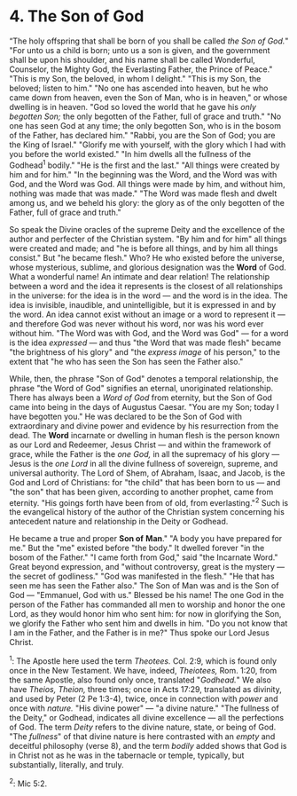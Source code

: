 # 4. The Son of God

“The holy offspring that shall be born of you shall be called *the Son of God.*" "For unto us a child is born; unto us a son is given, and the government shall be upon his shoulder, and his name shall be called Wonderful, Counselor, the Mighty God, the Everlasting Father, the Prince of Peace." "This is my Son, the beloved, in whom I delight." "This is my Son, the beloved; listen to him." "No one has ascended into heaven, but he who came down from heaven, even the Son of Man, who is in heaven," or whose dwelling is in heaven. "God so loved the world that he gave his *only begotten Son;* the only begotten of the Father, full of grace and truth." "No one has seen God at any time; the only begotten Son, who is in the bosom of the Father, has declared him." "Rabbi, you are the Son of God; you are the King of Israel." "Glorify me with yourself, with the glory which I had with you before the world existed." "In him dwells all the fullness of the Godhead<sup>1</sup> bodily." "He is the first and the last." "All things were created by him and for him." "In the beginning was the Word, and the Word was with God, and the Word was God. All things were made by him, and without him, nothing was made that was made." "The Word was made flesh and dwelt among us, and we beheld his glory: the glory as of the only begotten of the Father, full of grace and truth."

So speak the Divine oracles of the supreme Deity and the excellence of the author and perfecter of the Christian system. "By him and for him" all things were created and made; and "he is before all things, and by him all things consist." But "he became flesh." Who? He who existed before the universe, whose mysterious, sublime, and glorious designation was the **Word** of God. What a wonderful name! An intimate and dear relation! The relationship between a word and the idea it represents is the closest of all relationships in the universe: for the idea is in the word — and the word is in the idea. The idea is invisible, inaudible, and unintelligible, but it is expressed in and by the word. An idea cannot exist without an image or a word to represent it — and therefore God was never without his word, nor was his word ever without him. "The Word was with God, and the Word was God" — for a word is the idea *expressed* — and thus "the Word that was made flesh" became "the brightness of his glory" and "the *express image* of his person," to the extent that "he who has seen the Son has seen the Father also."

While, then, the phrase "Son of God" denotes a temporal relationship, the phrase "the Word of God" signifies an eternal, unoriginated relationship. There has always been a *Word of God* from eternity, but the Son of God came into being in the days of Augustus Caesar. "You are my Son; today I have begotten you." He was declared to be the Son of God with extraordinary and divine power and evidence by his resurrection from the dead. The **Word** incarnate or dwelling in human flesh is the person known as our Lord and Redeemer, Jesus Christ — and within the framework of grace, while the Father is the *one God,* in all the supremacy of his glory — Jesus is the *one Lord* in all the divine fullness of sovereign, supreme, and universal authority. The Lord of Shem, of Abraham, Isaac, and Jacob, is the God and Lord of Christians: for "the child" that has been born to us — and "the son" that has been given, according to another prophet, came from eternity. "His goings forth have been from of old, from everlasting."<sup>2</sup> Such is the evangelical history of the author of the Christian system concerning his antecedent nature and relationship in the Deity or Godhead.

He became a true and proper **Son of** **Man**." "A body you have prepared for me." But the "me" existed before "the body." It dwelled forever "in the bosom of the Father." "I came forth from God," said "the Incarnate Word." Great beyond expression, and "without controversy, great is the mystery — the secret of godliness." "God was manifested in the flesh." "He that has seen me has seen the Father also." The Son of Man was and is the Son of God — "Emmanuel, God with us." Blessed be his name! The one God in the person of the Father has commanded all men to worship and honor the one Lord, as they would honor him who sent him: for now in glorifying the Son, we glorify the Father who sent him and dwells in him. "Do you not know that I am in the Father, and the Father is in me?" Thus spoke our Lord Jesus Christ.

<sup>1</sup>: The Apostle here used the term *Theotees.* Col. 2:9, which is found only once in the New Testament. We have, indeed, *Theiotees,* Rom. 1:20, from the same Apostle, also found only once, translated  "*Godhead.*"  We also have *Theios, Theion,* three times; once in Acts 17:29, translated as divinity, and used by Peter (2 Pe 1:3-4), twice, once in connection with *power* and once with *nature.* "His divine power" — "a divine nature." "The fullness of the Deity," or Godhead, indicates all divine excellence — all the perfections of God. The term *Deity* refers to the divine nature, state, or being of God. "The *fullness*" of that divine nature is here contrasted with an *empty* and deceitful philosophy (verse 8), and the term *bodily* added shows that God is in Christ not as he was in the tabernacle or temple, typically, but substantially, literally, and truly.

<sup>2</sup>: Mic 5:2.